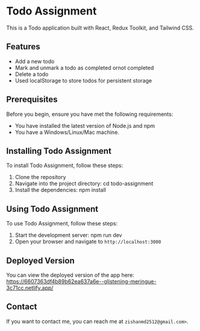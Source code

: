 # Todo Assignment

This is a Todo application built with React, Redux Toolkit, and Tailwind CSS.

## Features

- Add a new todo
- Mark and unmark a todo as completed ornot completed
- Delete a todo
- Used localStorage to store todos for persistent storage

## Prerequisites

Before you begin, ensure you have met the following requirements:

- You have installed the latest version of Node.js and npm
- You have a Windows/Linux/Mac machine.

## Installing Todo Assignment

To install Todo Assignment, follow these steps:

1. Clone the repository
2. Navigate into the project directory: cd todo-assignment
4. Install the dependencies: npm install

## Using Todo Assignment

To use Todo Assignment, follow these steps:

1. Start the development server: npm run dev
2. Open your browser and navigate to `http://localhost:3000`

## Deployed Version

You can view the deployed version of the app here:
https://6607363df4b89b62ea637a6e--glistening-meringue-3c71cc.netlify.app/

## Contact

If you want to contact me, you can reach me at `zishanmd2512@gmail.com>`.

